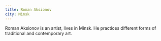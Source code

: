 ```yaml
---
title: Roman Aksionov
city: Minsk
---
```


Roman Aksionov is an artist, lives in Minsk. He practices different forms of traditional and contemporary art.
